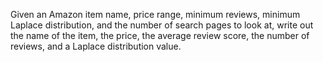 Given an Amazon item name, price range, minimum reviews, minimum Laplace distribution, and the number of search pages to look at, write out the name of the item, the price, the average review score, the number of reviews, and a Laplace distribution value.
